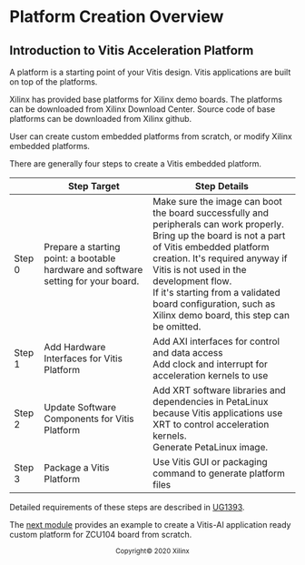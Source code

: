 # Platform Creation Overview

## Introduction to Vitis Acceleration Platform

A platform is a starting point of your Vitis design. Vitis applications are built on top of the platforms.

Xilinx has provided base platforms for Xilinx demo boards. The platforms can be downloaded from Xilinx Download Center. Source code of base platforms can be downloaded from Xilinx github.

User can create custom embedded platforms from scratch, or modify Xilinx embedded platforms.

There are generally four steps to create a Vitis embedded platform.

|        | Step Target                                                                        | Step Details                                                                                                                                                                                                                                                                                                                                           |
| ------ | ---------------------------------------------------------------------------------- | ------------------------------------------------------------------------------------------------------------------------------------------------------------------------------------------------------------------------------------------------------------------------------------------------------------------------------------------------------ |
| Step 0 | Prepare a starting point: a bootable hardware and software setting for your board. | Make sure the image can boot the board successfully and peripherals can work properly. <br />Bring up the board is not a part of Vitis embedded platform creation. It's required anyway if Vitis is not used in the development flow.<br />If it's starting from a validated board configuration, such as Xilinx demo board, this step can be omitted. |
| Step 1 | Add Hardware Interfaces for Vitis Platform                                         | Add AXI interfaces for control and data access<br />Add clock and interrupt for acceleration kernels to use                                                                                                                                                                                                                                            |
| Step 2 | Update Software Components for Vitis Platform                                      | Add XRT software libraries and dependencies in PetaLinux because Vitis applications use XRT to control acceleration kernels.<br />Generate PetaLinux image.                                                                                                                                                                                            |
| Step 3 | Package a Vitis Platform                                                           | Use Vitis GUI or packaging command to generate platform files                                                                                                                                                                                                                                                                                          |

Detailed requirements of these steps are described in [UG1393](https://www.xilinx.com/html_docs/xilinx2020_1/vitis_doc/rjs1596051748503.html).

The [next module](../02-Edge-AI-ZCU104/README.md) provides an example to create a Vitis-AI application ready custom platform for ZCU104 board from scratch.

<p align="center"><sup>Copyright&copy; 2020 Xilinx</sup></p>
